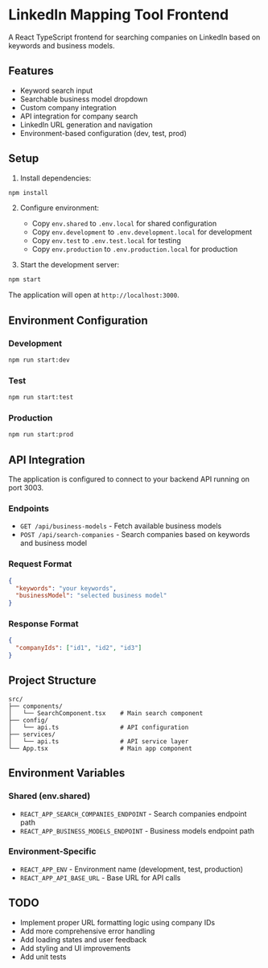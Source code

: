 # LinkedIn Mapping Tool Frontend

A React TypeScript frontend for searching companies on LinkedIn based on keywords and business models.

## Features

- Keyword search input
- Searchable business model dropdown
- Custom company integration
- API integration for company search
- LinkedIn URL generation and navigation
- Environment-based configuration (dev, test, prod)

## Setup

1. Install dependencies:
```bash
npm install
```

2. Configure environment:
   - Copy `env.shared` to `.env.local` for shared configuration
   - Copy `env.development` to `.env.development.local` for development
   - Copy `env.test` to `.env.test.local` for testing
   - Copy `env.production` to `.env.production.local` for production

3. Start the development server:
```bash
npm start
```

The application will open at `http://localhost:3000`.

## Environment Configuration

### Development
```bash
npm run start:dev
```

### Test
```bash
npm run start:test
```

### Production
```bash
npm run start:prod
```

## API Integration

The application is configured to connect to your backend API running on port 3003.

### Endpoints
- `GET /api/business-models` - Fetch available business models
- `POST /api/search-companies` - Search companies based on keywords and business model

### Request Format
```json
{
  "keywords": "your keywords",
  "businessModel": "selected business model"
}
```

### Response Format
```json
{
  "companyIds": ["id1", "id2", "id3"]
}
```

## Project Structure

```
src/
├── components/
│   └── SearchComponent.tsx    # Main search component
├── config/
│   └── api.ts                 # API configuration
├── services/
│   └── api.ts                 # API service layer
└── App.tsx                    # Main app component
```

## Environment Variables

### Shared (env.shared)
- `REACT_APP_SEARCH_COMPANIES_ENDPOINT` - Search companies endpoint path
- `REACT_APP_BUSINESS_MODELS_ENDPOINT` - Business models endpoint path

### Environment-Specific
- `REACT_APP_ENV` - Environment name (development, test, production)
- `REACT_APP_API_BASE_URL` - Base URL for API calls

## TODO

- Implement proper URL formatting logic using company IDs
- Add more comprehensive error handling
- Add loading states and user feedback
- Add styling and UI improvements
- Add unit tests 